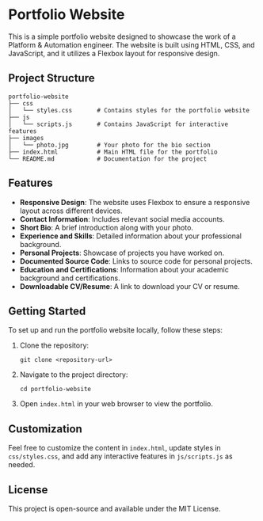 # Portfolio Website

This is a simple portfolio website designed to showcase the work of a Platform & Automation engineer. The website is built using HTML, CSS, and JavaScript, and it utilizes a Flexbox layout for responsive design.

## Project Structure

```
portfolio-website
├── css
│   └── styles.css       # Contains styles for the portfolio website
├── js
│   └── scripts.js       # Contains JavaScript for interactive features
├── images
│   └── photo.jpg        # Your photo for the bio section
├── index.html           # Main HTML file for the portfolio
└── README.md            # Documentation for the project
```

## Features

- **Responsive Design**: The website uses Flexbox to ensure a responsive layout across different devices.
- **Contact Information**: Includes relevant social media accounts.
- **Short Bio**: A brief introduction along with your photo.
- **Experience and Skills**: Detailed information about your professional background.
- **Personal Projects**: Showcase of projects you have worked on.
- **Documented Source Code**: Links to source code for personal projects.
- **Education and Certifications**: Information about your academic background and certifications.
- **Downloadable CV/Resume**: A link to download your CV or resume.

## Getting Started

To set up and run the portfolio website locally, follow these steps:

1. Clone the repository:
   ```
   git clone <repository-url>
   ```

2. Navigate to the project directory:
   ```
   cd portfolio-website
   ```

3. Open `index.html` in your web browser to view the portfolio.

## Customization

Feel free to customize the content in `index.html`, update styles in `css/styles.css`, and add any interactive features in `js/scripts.js` as needed.

## License

This project is open-source and available under the MIT License.
